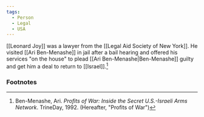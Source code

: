 ```yaml
---
tags:
  - Person
  - Legal
  - USA
---
```

[[Leonard Joy]] was a lawyer from the [[Legal Aid Society of New York]]. He visited [[Ari Ben-Menashe]] in jail after a bail hearing and offered his services "on the house" to plead [[Ari Ben-Menashe|Ben-Menashe]] guilty and get him a deal to return to [[Israel]].[^1]

### Footnotes
[^1]: Ben-Menashe, Ari. *Profits of War: Inside the Secret U.S.-Israeli Arms Network*. TrineDay, 1992. (Hereafter, "Profits of War")
